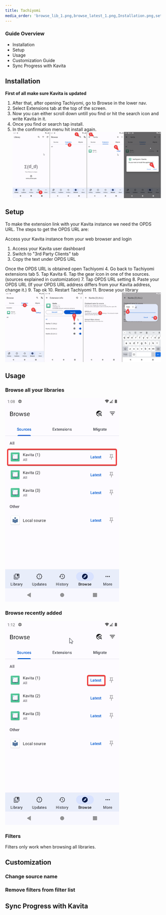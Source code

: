 ```yaml
---
title: Tachiyomi
media_order: 'browse_lib_1.png,browse_latest_1.png,Installation.png,setup.png,setup_1.png'
---
```


### Guide Overview
* Installation
* Setup
* Usage
* Customization Guide
* Sync Progress with Kavita

## Installation

**First of all make sure Kavita is updated**

1. After that, after opening Tachiyomi, go to Browse in the lower nav.
2. Select Extensions tab at the top of the screen.
3. Now you can either scroll down untill you find or hit the search icon and write Kavita in it.
4. Once you find or search tap install.
5. In the confirmation menu hit install again.
![Installation](Installation.png "Installation")

## Setup

To make the extension link with your Kavita instance we need the OPDS URL.
The steps to get the OPDS URL are:

Access your Kavita instance from your web browser and login
1. Access your Kavita user dashboard
2. Switch to "3rd Party Clients" tab
3. Copy the text under OPDS URL

Once the  OPDS URL is obtained open Tachiyomi
4. Go back to Tachiyomi extensions tab
5. Tap Kavita
6. Tap the gear icon in one of the sources. (sources explained in customization)
7. Tap OPDS URL setting
8. Paste your OPDS URL (If your OPDS URL address differs from your Kavita address, change it.)
9. Tap ok
10. Restart Tachiyomi
11. Browse your library 
![setup](setup.png "setup")

## Usage
### Browse all your libraries
![browse_lib_1](browse_lib_1.png "browse_lib_1")
### Browse recently added
![browse_latest_1](browse_latest_1.png "browse_latest_1")
### Filters
Filters only work when browsing all libraries.

## Customization
### Change source name
### Remove filters from filter list

## Sync Progress with Kavita



